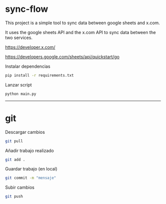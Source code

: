# sync-flow

This project is a simple tool to sync data between google sheets and x.com.

It uses the google sheets API and the x.com API to sync data between the two services.


https://developer.x.com/



https://developers.google.com/sheets/api/quickstart/go

Instalar dependencias

```bash
pip install -r requirements.txt
```
Lanzar script
```bash
python main.py

```
--- 
# git

Descargar cambios

```bash
git pull

```
Añadir trabajo realizado

```bash
git add .

```
Guardar trabajo (en local)
```bash
git commit -m "mensaje"

```
Subir cambios
```bash
git push

```
